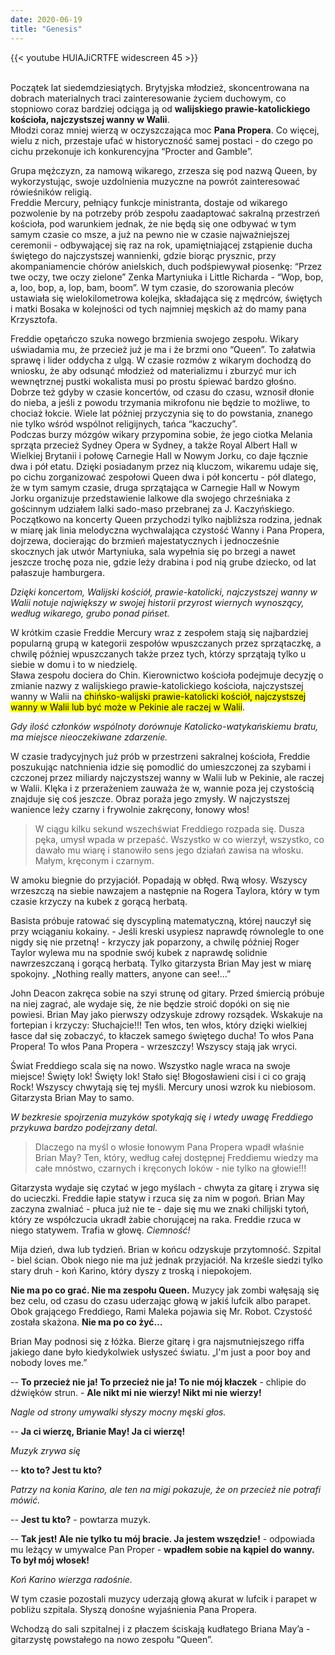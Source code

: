 ```yaml
---
date: 2020-06-19
title: "Genesis"
---
```


{{< youtube HUlAJiCRTFE widescreen 45 >}}

&nbsp;
\
Początek lat siedemdziesiątych. Brytyjska młodzież, skoncentrowana na dobrach materialnych traci zainteresowanie życiem duchowym, co stopniowo coraz bardziej odciąga ją od **walijskiego prawie-katolickiego kościoła, najczystszej wanny w Walii**.
\
Młodzi coraz mniej wierzą w oczyszczająca moc **Pana Propera**. Co więcej, wielu z nich, przestaje ufać w historyczność samej postaci - do czego po cichu przekonuje ich konkurencyjna “Procter and Gamble”.

Grupa mężczyzn, za namową wikarego, zrzesza się pod nazwą Queen, by wykorzystując, swoje uzdolnienia muzyczne na powrót zainteresować rówieśników religią.
\
Freddie Mercury, pełniący funkcje ministranta, dostaje od wikarego pozwolenie by na potrzeby prób zespołu zaadaptować sakralną przestrzeń kościoła, pod warunkiem jednak, że nie będą się one odbywać w tym samym czasie co msze, a już na pewno nie w czasie najważniejszej ceremonii - odbywającej się raz na rok, upamiętniającej zstąpienie ducha świętego do najczystszej wannienki, gdzie biorąc prysznic, przy akompaniamencie chórów anielskich, duch podśpiewywał piosenkę: “Przez twe oczy, twe oczy zielone” Zenka Martyniuka i Little Richarda - “Wop, bop, a, loo, bop, a, lop, bam, boom”. W tym czasie, do szorowania pleców ustawiała się wielokilometrowa kolejka, składająca się z mędrców, świętych i matki Bosaka w kolejności od tych najmniej męskich aż do mamy pana Krzysztofa.

Freddie opętańczo szuka nowego brzmienia swojego zespołu. Wikary uświadamia mu, że przecież już je ma i że brzmi ono “Queen”. To załatwia sprawę i lider oddycha z ulgą.
W czasie rozmów z wikarym dochodzą do wniosku, że aby odsunąć młodzież od materializmu i zburzyć mur ich wewnętrznej pustki wokalista musi po prostu śpiewać bardzo głośno. Dobrze też gdyby w czasie koncertów, od czasu do czasu, wznosił dłonie do nieba, a jeśli z powodu trzymania mikrofonu nie będzie to możliwe, to chociaż łokcie.
Wiele lat później przyczynia się to do powstania, znanego nie tylko wśród wspólnot religijnych, tańca “kaczuchy”.
\
Podczas burzy mózgów wikary przypomina sobie, że jego ciotka Melania sprząta przecież Sydney Opera w Sydney, a także Royal Albert Hall w Wielkiej Brytanii i połowę Carnegie Hall w Nowym Jorku, co daje łącznie dwa i pół etatu. 
Dzięki posiadanym przez nią kluczom, wikaremu udaje się, po cichu zorganizować zespołowi Queen dwa i pół koncertu - pół dlatego, że w tym samym czasie, druga sprzątająca w Carnegie Hall w Nowym Jorku organizuje przedstawienie lalkowe dla swojego chrześniaka z gościnnym udziałem lalki sado-maso przebranej za J. Kaczyńskiego.
Początkowo na koncerty Queen przychodzi tylko najbliższa rodzina, jednak w miarę jak linia melodyczna wychwalająca czystość Wanny i Pana Propera, dojrzewa, docierając do brzmień majestatycznych i jednocześnie skocznych jak utwór Martyniuka, sala wypełnia się po brzegi a nawet jeszcze trochę poza nie, gdzie leży drabina i pod nią grube dziecko, od lat pałaszuje hamburgera.

*Dzięki koncertom, Walijski kościół, prawie-katolicki, najczystszej wanny w Walii notuje największy w swojej historii przyrost wiernych wynoszący, według wikarego, grubo ponad pińset.*

W krótkim czasie Freddie Mercury wraz z zespołem stają się najbardziej popularną grupą w kategorii zespołów wpuszczanych przez sprzątaczkę, a chwilę później wpuszczanych także przez tych, którzy sprzątają tylko u siebie w domu i to w niedzielę.
\
Sława zespołu dociera do Chin. Kierownictwo kościoła podejmuje decyzję o zmianie nazwy z walijskiego prawie-katolickiego kościoła, najczystszej wanny w Walii na <mark>chińsko-walijski prawie-katolicki kościół, najczystszej wanny w Walii lub być może w Pekinie ale raczej w Walii</mark>.

*Gdy ilość członków wspólnoty dorównuje Katolicko-watykańskiemu bratu, ma miejsce nieoczekiwane zdarzenie.*

W czasie tradycyjnych już prób w przestrzeni sakralnej kościoła, Freddie poszukując natchnienia idzie się pomodlić do umieszczonej za szybami i czczonej przez miliardy najczystszej wanny w Walii lub w Pekinie, ale raczej w Walii. Klęka i z przerażeniem zauważa że w, wannie poza jej czystością znajduje się coś jeszcze. Obraz poraża jego zmysły. W najczystszej wanience leży czarny i frywolnie zakręcony, łonowy włos!

> W ciągu kilku sekund wszechświat Freddiego rozpada się. Dusza pęka, umysł wpada w przepaść. Wszystko w co wierzył, wszystko, co dawało mu wiarę i stanowiło sens jego działań zawisa na włosku. Małym, kręconym i czarnym.

W amoku biegnie do przyjaciół. Popadają w obłęd. Rwą włosy. Wszyscy wrzeszczą na siebie nawzajem a następnie na Rogera Taylora, który w tym czasie krzyczy na kubek z gorącą herbatą.

Basista próbuje ratować się dyscypliną matematyczną, której nauczył się przy wciąganiu kokainy. - Jeśli kreski usypiesz naprawdę równolegle to one nigdy się nie przetną! - krzyczy jak poparzony, a chwilę później Roger Taylor wylewa mu na spodnie swój kubek z naprawdę solidnie nawrzeszczaną i gorącą herbatą. Tylko gitarzysta Brian May jest w miarę spokojny. „Nothing really matters, anyone can see!...”

John Deacon zakręca sobie na szyi strunę od gitary. Przed śmiercią próbuje na niej zagrać, ale wydaje się, że nie będzie stroić dopóki on się nie powiesi.
Brian May jako pierwszy odzyskuje zdrowy rozsądek. Wskakuje na fortepian i krzyczy: Słuchajcie!!! Ten włos, ten włos, który dzięki wielkiej łasce dał się zobaczyć, to kłaczek samego świętego ducha! To włos Pana Propera! To włos Pana Propera - wrzeszczy!
Wszyscy stają jak wryci.

Świat Freddiego scala się na nowo. Wszystko nagle wraca na swoje miejsce! Święty lok! Święty lok! Stało się! Błogosławieni cisi i ci co grają Rock! Wszyscy chwytają się tej myśli. Mercury unosi wzrok ku niebiosom. Gitarzysta Brian May to samo. 

*W bezkresie spojrzenia muzyków spotykają się i wtedy uwagę Freddiego przykuwa bardzo podejrzany detal.*

> Dlaczego na myśl o włosie łonowym Pana Propera wpadł właśnie Brian May? Ten, który, według całej dostępnej Freddiemu wiedzy ma całe mnóstwo, czarnych i kręconych loków - nie tylko na głowie!!! 

Gitarzysta wydaje się czytać w jego myślach - chwyta za gitarę i zrywa się do ucieczki. 
Freddie łapie statyw i rzuca się za nim w pogoń.
Brian May zaczyna zwalniać - płuca już nie te - daje się mu we znaki chilijski tytoń, który ze współczucia ukradł żabie chorującej na raka. Freddie rzuca w niego statywem. Trafia w głowę. *Ciemność!*

Mija dzień, dwa lub tydzień. Brian w końcu odzyskuje przytomność. Szpital - biel ścian. Obok niego nie ma już jednak przyjaciół. Na krześle siedzi tylko stary druh - koń Karino, który dyszy z troską i niepokojem. 

**Nie ma po co grać. Nie ma zespołu Queen.** Muzycy jak zombi wałęsają się bez celu, od czasu do czasu uderzając głową w jakiś lufcik albo parapet. Obok grającego Freddiego, Rami Maleka pojawia się Mr. Robot. Czystość została skażona. **Nie ma po co żyć…**

Brian May podnosi się z łóżka. Bierze gitarę i gra najsmutniejszego riffa jakiego dane było kiedykolwiek usłyszeć światu. „I'm just a poor boy and nobody loves me.”

-- **To przecież nie ja! To przecież nie ja! To nie mój kłaczek** - chlipie do dźwięków strun. - **Ale nikt mi nie wierzy! Nikt mi nie wierzy!**

*Nagle od strony umywalki słyszy mocny męski głos.*

-- **Ja ci wierzę, Brianie May! Ja ci wierzę!**

*Muzyk zrywa się*

-- **kto to? Jest tu kto?**

*Patrzy na konia Karino, ale ten na migi pokazuje, że on przecież nie potrafi mówić.*

-- **Jest tu kto?** - powtarza muzyk.

-- **Tak jest! Ale nie tylko tu mój bracie. Ja jestem wszędzie!** - odpowiada mu leżący w umywalce Pan Proper - **wpadłem sobie na kąpiel do wanny. To był mój włosek!**

*Koń Karino wierzga radośnie.*

W tym czasie pozostali muzycy uderzają głową akurat w lufcik i parapet w pobliżu szpitala. Słyszą donośne wyjaśnienia Pana Propera.

Wchodzą do sali szpitalnej i z płaczem ściskają kudłatego Briana May’a - gitarzystę powstałego na nowo zespołu “Queen”.

